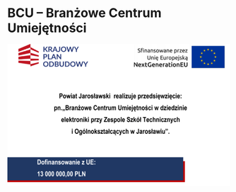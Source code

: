 # BCU – Branżowe Centrum Umiejętności

<p align="center">
	<img src="https://github.com/meetox80/zstio/blob/main/misc/bcu/img/plakat.png?raw=true">
</p>